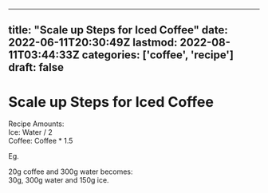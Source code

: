 
---
title: "Scale up Steps for Iced Coffee"
date: 2022-06-11T20:30:49Z
lastmod: 2022-08-11T03:44:33Z
categories: ['coffee', 'recipe']
draft: false
---


# Scale up Steps for Iced Coffee
Recipe Amounts:  
Ice: Water / 2  
Coffee: Coffee * 1.5

Eg.

20g coffee and 300g water becomes:  
30g, 300g water and 150g ice.

<!-- #public #coffee #recipe -->

<!-- {BearID:1E3F165D-2296-4D56-8D9B-FCDF52A97954-49872-00002C7A56F6B965} -->
